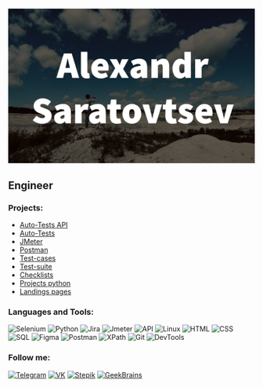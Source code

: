 ![Header](https://github.com/AlexSartsev/AlexSartsev/blob/main/asserts/photo_2023-01-17_21-49-56.jpg)

## Engineer

### Projects:
* [Auto-Tests API](https://github.com/AlexSartsev/auto_tests_API)
* [Auto-Tests](https://github.com/AlexSartsev/automation_testing_selenium_python)
* [JMeter](https://github.com/AlexSartsev/JMeter)
* [Postman](https://github.com/AlexSartsev/Postman)
* [Test-cases](https://docs.google.com/spreadsheets/d/1WZ0y8eExyLZ_LoRlixVKaIa8yux7Zij8mTm3IMiCZ2E/edit?usp=sharing)
* [Test-suite](https://docs.google.com/spreadsheets/d/14TAj31RnVZKyjB5ZbhNWMSjcqpLnYmNnVQ3PWsimOVY/edit?usp=sharing)
* [Checklists](https://docs.google.com/spreadsheets/d/1bcVJWtrFED0fyKT8wGOCVTm3Rtd5K61IlMfDSPJiGkI/edit?usp=sharing)
* [Projects python](https://github.com/AlexSartsev/python_mini_project)
* [Landings pages](https://github.com/AlexSartsev/website_by_stepik)

### Languages and Tools:
![Selenium](https://img.shields.io/badge/Selenium-000000?style=for-the-badge&logo=selenium)
![Python](https://img.shields.io/badge/Python-000000?style=for-the-badge&logo=Python)
![Jira](https://img.shields.io/badge/Jira-000000?style=for-the-badge&logo=Jira)
![Jmeter](https://img.shields.io/badge/Jmeter-000000?style=for-the-badge&logo=ApacheJMeter)
![API](https://img.shields.io/badge/API-000000?style=for-the-badge&logo=WebAPI)
![Linux](https://img.shields.io/badge/Linux-000000?style=for-the-badge&logo=Linux)
![HTML](https://img.shields.io/badge/HTML-000000?style=for-the-badge&logo=HTML5)
![CSS](https://img.shields.io/badge/CSS-000000?style=for-the-badge&logo=CSS3)
![SQL](https://img.shields.io/badge/SQL-000000?style=for-the-badge&logo=MySQL)
![Figma](https://img.shields.io/badge/Figma-000000?style=for-the-badge&logo=Figma)
![Postman](https://img.shields.io/badge/Postman-000000?style=for-the-badge&logo=Postman)
![XPath](https://img.shields.io/badge/XPath-000000?style=for-the-badge&logo=XPath)
![Git](https://img.shields.io/badge/Git-000000?style=for-the-badge&logo=Git)
![DevTools](https://img.shields.io/badge/DevTools-000000?style=for-the-badge&logo=chrome)

### Follow me:
[![Telegram](https://img.shields.io/badge/Telegram-000000?style=for-the-badge&logo=telegram)](https://t.me/mr_sartsev)
[![VK](https://img.shields.io/badge/VK-000000?style=for-the-badge&logo=VK)](https://vk.com/alex.sartsev)
[![Stepik](https://img.shields.io/badge/Stepik-000000?style=for-the-badge&logo=stepik)](https://stepik.org/users/474736354)
[![GeekBrains](https://img.shields.io/badge/geekbrains-000000?style=for-the-badge&logo=geekbrains)](https://gb.ru/users/7654256)
